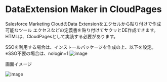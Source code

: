 # DataExtension Maker in CloudPages

Salesforce Marketing CloudのData Extensionをエクセルから貼り付けで作成可能なツール
エクセスなどの定義書を貼り付けてサクッとDE作成できます。
HTMLは、CloudPagesとして実装する必要があります。

SSOを利用する場合は、インストールパッケージを作成の上、以下を設定。
※SSO不要の場合は、nologin=1
![image](https://github.com/masaru-kato/CloudPages-DE-Maker/assets/43125997/a30df77d-6ec2-418b-8ac3-17072162781d)

画面イメージ

![image](https://github.com/masaru-kato/CloudPages-DE-Maker/assets/43125997/5b7282f1-63bc-4260-895a-88800073fc74)
